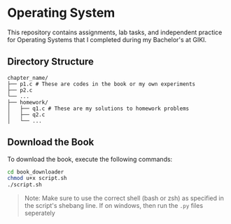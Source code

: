 # Operating System

This repository contains assignments, lab tasks, and independent practice for Operating Systems that I completed during my Bachelor's at GIKI.

## Directory Structure

```
chapter_name/
├── p1.c # These are codes in the book or my own experiments
├── p2.c
└── ...
├── homework/
│   ├── q1.c # These are my solutions to homework problems
│   ├── q2.c
│   └── ...
```

## Download the Book

To download the book, execute the following commands:

```zsh
cd book_downloader
chmod u+x script.sh
./script.sh
```

>Note: Make sure to use the correct shell (bash or zsh) as specified in the script's shebang line. If on windows, then run the `.py` files seperately
